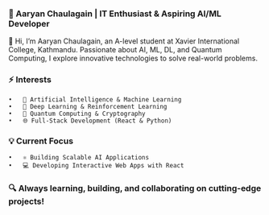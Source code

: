 ### 🚀 Aaryan Chaulagain | IT Enthusiast & Aspiring AI/ML Developer

👋 Hi, I’m Aaryan Chaulagain, an A-level student at Xavier International College, Kathmandu. Passionate about AI, ML, DL, and Quantum Computing, I explore innovative technologies to solve real-world problems.

### ⚡ Interests
	•	🤖 Artificial Intelligence & Machine Learning
	•	🧠 Deep Learning & Reinforcement Learning
	•	🔬 Quantum Computing & Cryptography
	•	🌐 Full-Stack Development (React & Python)

### 💡 Current Focus
	•	⚛️ Building Scalable AI Applications
	•	💻 Developing Interactive Web Apps with React

### 🔍 Always learning, building, and collaborating on cutting-edge projects!
